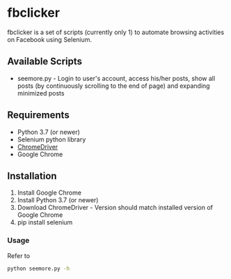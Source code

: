 # fbclicker

fbclicker is a set of scripts (currently only 1) to automate browsing activities on Facebook using Selenium.

## Available Scripts

  - seemore.py - Login to user's account, access his/her posts, show all posts (by continuously scrolling to the end of page) and expanding minimized posts

## Requirements

  - Python 3.7 (or newer)
  - Selenium python library
  - [ChromeDriver](http://chromedriver.chromium.org/downloads)
  - Google Chrome

## Installation

  1. Install Google Chrome
  2. Install Python 3.7 (or newer)
  3. Download ChromeDriver - Version should match installed version of Google Chrome
  4. pip install selenium

### Usage

Refer to
```sh
python seemore.py -h
```
